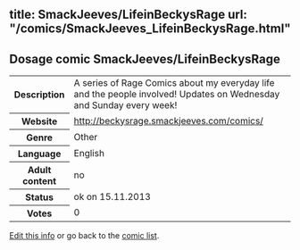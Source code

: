 title: SmackJeeves/LifeinBeckysRage
url: "/comics/SmackJeeves_LifeinBeckysRage.html"
---
Dosage comic SmackJeeves/LifeinBeckysRage
-----------------------------------------

<p id="msg"></p>
<script type="text/javascript">
if (window.location.search === '?edit_info_mail=sent_ok') {
  var elem = document.getElementById("msg");
  elem.innerHTML = 'Edited information sucessfully sent for review, which is usually done daily. Thanks!';
  elem.className = 'ok';
}
</script>
<table class="comicinfo">
<tr>
<th>Description</th><td>A series of Rage Comics about my everyday life and the people involved! Updates on Wednesday and Sunday every week!</td>
</tr>
<tr>
<th>Website</th><td><a href="http://beckysrage.smackjeeves.com/comics/">http://beckysrage.smackjeeves.com/comics/</a></td>
</tr>
<tr>
<th>Genre</th><td>Other</td>
</tr>
<tr>
<th>Language</th><td>English</td>
</tr>
<tr>
<th>Adult content</th><td>no</td>
</tr>
<tr>
<th>Status</th><td>ok on 15.11.2013</td>
</tr>
<tr>
<th>Votes</th><td>0</td>
</tr>
</table>

[Edit this info](SmackJeeves_LifeinBeckysRage_edit.html) or go back to the [comic list](../comic-index.html).
